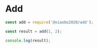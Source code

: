 # Add

```js
const add = require('@xiaobo2020/add');

const result = add(1, 2);

console.log(result);
```
